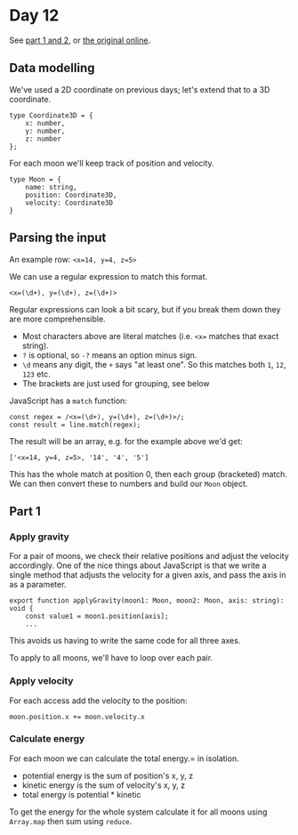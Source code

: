 # Day 12

See [part 1 and 2](problem.md), or [the original online](https://adventofcode.com/2019/day/12/).

## Data modelling

We've used a 2D coordinate on previous days; let's extend that to a 3D coordinate.

```
type Coordinate3D = {
    x: number,
    y: number,
    z: number
};
```

For each moon we'll keep track of position and velocity.

```
type Moon = {
    name: string,
    position: Coordinate3D,
    velocity: Coordinate3D
}
```

## Parsing the input

An example row:
`<x=14, y=4, z=5>`

We can use a regular expression to match this format.

`<x=(\d+), y=(\d+), z=(\d+)>`

Regular expressions can look a bit scary, but if you break them down they are more comprehensible.
- Most characters above are literal matches (i.e. `<x=` matches that exact string).
- `?` is optional, so `-?` means an option minus sign. 
- `\d` means any digit, the `+` says "at least one". So this matches both `1`, `12`, `123` etc.
- The brackets are just used for grouping, see below

JavaScript has a `match` function:
```
const regex = /<x=(\d+), y=(\d+), z=(\d+)>/;
const result = line.match(regex);
```
The result will be an array, e.g. for the example above we'd get:

```['<x=14, y=4, z=5>, '14', '4', '5']```

This has the whole match at position 0, then each group (bracketed) match. We can then 
convert these to numbers and build our `Moon` object.

## Part 1

### Apply gravity

For a pair of moons, we check their relative positions and adjust the velocity accordingly.
One of the nice things about JavaScript is that we write a single method
that adjusts the velocity for a given axis, and pass the axis in as a parameter.

```
export function applyGravity(moon1: Moon, moon2: Moon, axis: string): void {
    const value1 = moon1.position[axis];
    ...
```

This avoids us having to write the same code for all three axes.

To apply to all moons, we'll have to loop over each pair.

### Apply velocity

For each access add the velocity to the position:
```
moon.position.x += moon.velocity.x
```

### Calculate energy

For each moon we can calculate the total energy.= in isolation.
- potential energy is the sum of position's x, y, z
- kinetic energy is the sum of velocity's x, y, z
- total energy is potential * kinetic

To get the energy for the whole system calculate it for all moons using 
`Array.map` then sum using `reduce`.


